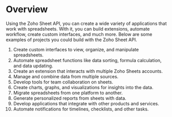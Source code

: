# Overview

   Using the Zoho Sheet API, you can create a wide variety of applications that work with spreadsheets. With it, you can build extensions, automate workflow, create custom interfaces, and much more. Below are some examples of projects you could build with the Zoho Sheet API.

1. Create custom interfaces to view, organize, and manipulate spreadsheets.
2. Automate spreadsheet functions like data sorting, formula calculation, and data updating.
3. Create an extension that interacts with multiple Zoho Sheets accounts.
4. Manage and combine data from multiple sources.
5. Develop tools for team collaboration on sheets.
6. Create charts, graphs, and visualizations for insights into the data.
7. Migrate spreadsheets from one platform to another.
8. Generate personalized reports from sheets with data.
9. Develop applications that integrate with other products and services.
10. Automate notifications for timelines, checklists, and other tasks.
